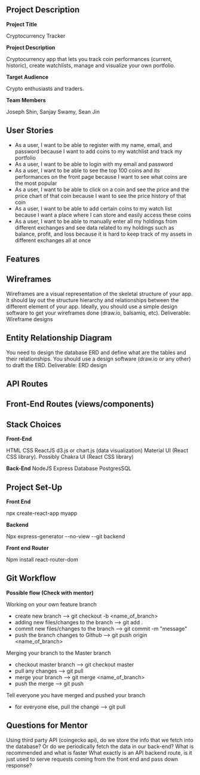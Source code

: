 ## Project Description

**Project Title**

Cryptocurrency Tracker

**Project Description**

Cryptocurrency app that lets you track coin performances (current, historic), create watchlists, manage and visualize your own portfolio.

**Target Audience**

Crypto enthusiasts and traders.

**Team Members**

Joseph Shin, Sanjay Swamy, Sean Jin


## User Stories

- As a user, I want to be able to register with my name, email, and password because I want to add coins to my watchlist and track my portfolio
- As a user, I want to be able to login with my email and password
- As a user, I want to be able to see the top 100 coins and its performances on the front page because I want to see what coins are the most popular
- As a user, I want to be able to click on a coin and see the price and the price chart of that coin because I want to see the price history of that coin
- As a user, I want to be able to add certain coins to my watch list because I want a place where I can store and easily access these coins
- As a user, I want to be able to manually enter all my holdings from different exchanges and see data related to my holdings such as balance, profit, and loss because it is hard to keep track of my assets in different exchanges all at once


## Features


## Wireframes

Wireframes are a visual representation of the skeletal structure of your app. It should lay out the structure hierarchy and relationships between the different element of your app. Ideally, you should use a simple design software to get your wireframes done (draw.io, balsamiq, etc).
Deliverable: Wireframe designs


## Entity Relationship Diagram

You need to design the database ERD and define what are the tables and their relationships. You should use a design software (draw.io or any other) to draft the ERD.
Deliverable: ERD design


## API Routes


## Front-End Routes (views/components)


## Stack Choices

**Front-End**

HTML
CSS
ReactJS
d3.js or chart.js (data visualization)
Material UI (React CSS library). Possibly Chakra UI (React CSS library)

**Back-End**
NodeJS
Express
Database
PostgresSQL


## Project Set-Up

**Front End**

npx create-react-app myapp

**Backend**

Npx express-generator --no-view --git backend

**Front end Router**

Npm install react-router-dom


## Git Workflow

**Possible flow (Check with mentor)**

Working on your own feature branch 
- create new branch --> git checkout -b <name_of_branch>
- adding new files/changes to the branch --> git add .
- commit new files/changes to the branch --> git commit -m "message"
- push the branch changes to Github --> git push origin <name_of_branch> 

Merging your branch to the Master branch 
- checkout master branch --> git checkout master
- pull any changes --> git pull
- merge your branch --> git merge <name_of_branch>
- push the merge --> git push 

Tell everyone you have merged and pushed your branch 
- for everyone else, pull the change --> git pull


## Questions for Mentor

Using third party API (coingecko api), do we store the info that we fetch into the database? Or do we periodically fetch the data in our back-end? What is recommended and what is faster
What exactly is an API backend route, is it just used to serve requests coming from the front end and pass down response?